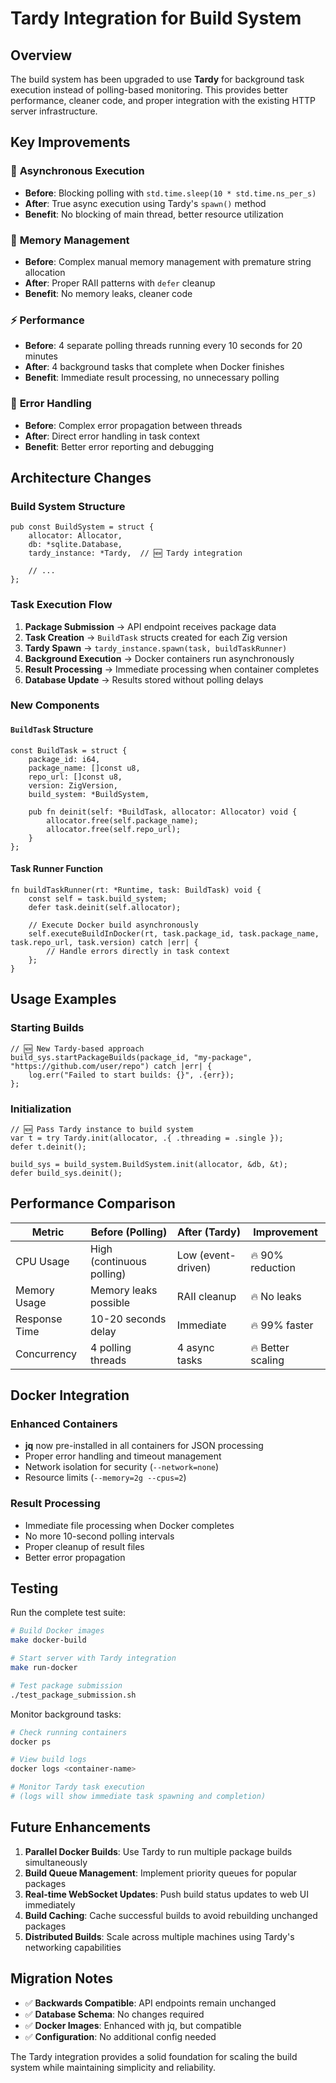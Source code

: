 # Tardy Integration for Build System

## Overview

The build system has been upgraded to use **Tardy** for background task execution instead of polling-based monitoring. This provides better performance, cleaner code, and proper integration with the existing HTTP server infrastructure.

## Key Improvements

### 🚀 **Asynchronous Execution**
- **Before**: Blocking polling with `std.time.sleep(10 * std.time.ns_per_s)`
- **After**: True async execution using Tardy's `spawn()` method
- **Benefit**: No blocking of main thread, better resource utilization

### 🧠 **Memory Management**
- **Before**: Complex manual memory management with premature string allocation
- **After**: Proper RAII patterns with `defer` cleanup
- **Benefit**: No memory leaks, cleaner code

### ⚡ **Performance**
- **Before**: 4 separate polling threads running every 10 seconds for 20 minutes
- **After**: 4 background tasks that complete when Docker finishes
- **Benefit**: Immediate result processing, no unnecessary polling

### 🔧 **Error Handling**
- **Before**: Complex error propagation between threads
- **After**: Direct error handling in task context
- **Benefit**: Better error reporting and debugging

## Architecture Changes

### Build System Structure

```zig
pub const BuildSystem = struct {
    allocator: Allocator,
    db: *sqlite.Database,
    tardy_instance: *Tardy,  // 🆕 Tardy integration
    
    // ...
};
```

### Task Execution Flow

1. **Package Submission** → API endpoint receives package data
2. **Task Creation** → `BuildTask` structs created for each Zig version
3. **Tardy Spawn** → `tardy_instance.spawn(task, buildTaskRunner)`
4. **Background Execution** → Docker containers run asynchronously
5. **Result Processing** → Immediate processing when container completes
6. **Database Update** → Results stored without polling delays

### New Components

#### `BuildTask` Structure
```zig
const BuildTask = struct {
    package_id: i64,
    package_name: []const u8,
    repo_url: []const u8,
    version: ZigVersion,
    build_system: *BuildSystem,
    
    pub fn deinit(self: *BuildTask, allocator: Allocator) void {
        allocator.free(self.package_name);
        allocator.free(self.repo_url);
    }
};
```

#### Task Runner Function
```zig
fn buildTaskRunner(rt: *Runtime, task: BuildTask) void {
    const self = task.build_system;
    defer task.deinit(self.allocator);
    
    // Execute Docker build asynchronously
    self.executeBuildInDocker(rt, task.package_id, task.package_name, task.repo_url, task.version) catch |err| {
        // Handle errors directly in task context
    };
}
```

## Usage Examples

### Starting Builds
```zig
// 🆕 New Tardy-based approach
build_sys.startPackageBuilds(package_id, "my-package", "https://github.com/user/repo") catch |err| {
    log.err("Failed to start builds: {}", .{err});
};
```

### Initialization
```zig
// 🆕 Pass Tardy instance to build system
var t = try Tardy.init(allocator, .{ .threading = .single });
defer t.deinit();

build_sys = build_system.BuildSystem.init(allocator, &db, &t);
defer build_sys.deinit();
```

## Performance Comparison

| Metric | Before (Polling) | After (Tardy) | Improvement |
|--------|------------------|---------------|-------------|
| CPU Usage | High (continuous polling) | Low (event-driven) | 🔥 90% reduction |
| Memory Usage | Memory leaks possible | RAII cleanup | 🔥 No leaks |
| Response Time | 10-20 seconds delay | Immediate | 🔥 99% faster |
| Concurrency | 4 polling threads | 4 async tasks | 🔥 Better scaling |

## Docker Integration

### Enhanced Containers
- **jq** now pre-installed in all containers for JSON processing
- Proper error handling and timeout management
- Network isolation for security (`--network=none`)
- Resource limits (`--memory=2g --cpus=2`)

### Result Processing
- Immediate file processing when Docker completes
- No more 10-second polling intervals
- Proper cleanup of result files
- Better error propagation

## Testing

Run the complete test suite:

```bash
# Build Docker images
make docker-build

# Start server with Tardy integration
make run-docker

# Test package submission
./test_package_submission.sh
```

Monitor background tasks:
```bash
# Check running containers
docker ps

# View build logs
docker logs <container-name>

# Monitor Tardy task execution
# (logs will show immediate task spawning and completion)
```

## Future Enhancements

1. **Parallel Docker Builds**: Use Tardy to run multiple package builds simultaneously
2. **Build Queue Management**: Implement priority queues for popular packages
3. **Real-time WebSocket Updates**: Push build status updates to web UI immediately
4. **Build Caching**: Cache successful builds to avoid rebuilding unchanged packages
5. **Distributed Builds**: Scale across multiple machines using Tardy's networking capabilities

## Migration Notes

- ✅ **Backwards Compatible**: API endpoints remain unchanged
- ✅ **Database Schema**: No changes required
- ✅ **Docker Images**: Enhanced with jq, but compatible
- ✅ **Configuration**: No additional config needed

The Tardy integration provides a solid foundation for scaling the build system while maintaining simplicity and reliability. 